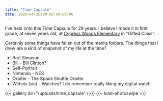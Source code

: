 ```yaml
---
title: "Time Capsule"
date: 2020-04-26T00:00:00-00:00
---
```


I've held onto this Time Capsule for 29 years. I believe I made it in first grade, at seven years old, at [Cypress Woods Elementary](https://www.pcsb.org/Domain/23) in "Gifted Class".

Certainly some things have fallen out of the manila folders. The things that I drew are a kind of snapshot of my life at the time?

* Bart Simpson
* Bill - Bill Clinton?
* Self-Portrait
* Nintendo - NES
* Orbiter - The Space Shuttle Orbiter
* Wcheis (sic) - Watches? I do remember really liking my digital watch

{{< gallery dir="/uploads/time_capsule" />}} {{< load-photoswipe >}}
